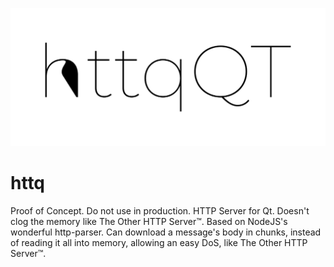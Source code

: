 ![httq logo](https://github.com/wille-io/httq/blob/master/httq.png?raw=true)

# httq

Proof of Concept. Do not use in production.
HTTP Server for Qt. Doesn't clog the memory like The Other HTTP Server™.
Based on NodeJS's wonderful http-parser.
Can download a message's body in chunks, instead of reading it all into memory, allowing an easy DoS, like The Other HTTP Server™.
